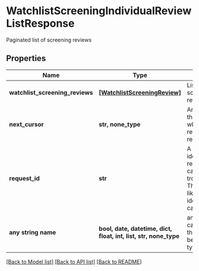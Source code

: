 # WatchlistScreeningIndividualReviewListResponse

Paginated list of screening reviews

## Properties
Name | Type | Description | Notes
------------ | ------------- | ------------- | -------------
**watchlist_screening_reviews** | [**[WatchlistScreeningReview]**](WatchlistScreeningReview.md) | List of screening reviews | 
**next_cursor** | **str, none_type** | An identifier that determines which page of results you receive. | 
**request_id** | **str** | A unique identifier for the request, which can be used for troubleshooting. This identifier, like all Plaid identifiers, is case sensitive. | 
**any string name** | **bool, date, datetime, dict, float, int, list, str, none_type** | any string name can be used but the value must be the correct type | [optional]

[[Back to Model list]](../README.md#documentation-for-models) [[Back to API list]](../README.md#documentation-for-api-endpoints) [[Back to README]](../README.md)


